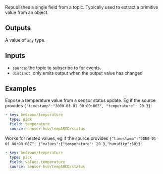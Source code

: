Republishes a single field from a topic. Typically used to extract a primitive value from an object.

## Outputs

A value of `any` type.

## Inputs

- `source`: the topic to subscribe to for events.
- `distinct`: only emits output when the output value has changed

## Examples

Expose a temperature value from a sensor status update. Eg if the source provides `{"timestamp":"2000-01-01 00:00:00Z", "temperature": 20.3}`:

```yaml
- key: bedroom/temperature
  type: pick
  field: temperature
  source: sensor-hub/tempABCD/status
```

Works for nested values, eg if the source provides `{"timestamp":"2000-01-01 00:00:00Z", {"values":{"temperature": 20.3,"humidity":60}}`:

```yaml
- key: bedroom/temperature
  type: pick
  field: values.temperature
  source: sensor-hub/tempABCD/status
```
